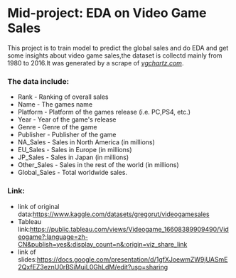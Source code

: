 # Mid-project: EDA on Video Game Sales 
This project is to train model to predict the global sales and do EDA and get some insights about video game sales,the dataset is collectd mainly from 1980 to 2016.It was generated by a scrape of *[vgchartz.com](https://www.vgchartz.com/)*.

### The data include:
* Rank - Ranking of overall sales
* Name - The games name
* Platform - Platform of the games release (i.e. PC,PS4, etc.)
* Year - Year of the game's release
* Genre - Genre of the game
* Publisher - Publisher of the game
* NA_Sales - Sales in North America (in millions)
* EU_Sales - Sales in Europe (in millions)
* JP_Sales - Sales in Japan (in millions)
* Other_Sales - Sales in the rest of the world (in millions)
* Global_Sales - Total worldwide sales.


### Link:
* link of original data:https://www.kaggle.com/datasets/gregorut/videogamesales
* Tableau link:https://public.tableau.com/views/Videogame_16608389909490/Videogame?:language=zh-CN&publish=yes&:display_count=n&:origin=viz_share_link
* link of slides:https://docs.google.com/presentation/d/1gfXJoewmZW9jUASmE2QxfEZ3eznU0rBSiMuiL0GhLdM/edit?usp=sharing